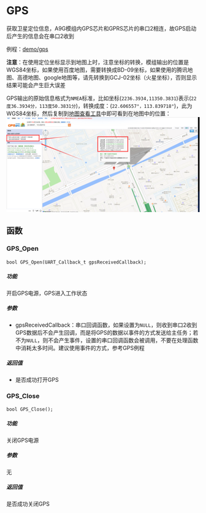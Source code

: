 GPS
===

获取卫星定位信息，A9G模组内GPS芯片和GPRS芯片的串口2相连，故GPS启动后产生的信息会在串口2收到

例程：[demo/gps](https://github.com/Ai-Thinker-Open/GPRS_C_SDK/blob/master/demo/gps/src/demo_gps.c)

**注意**：在使用定位坐标显示到地图上时，注意坐标的转换，模组输出的位置是WGS84坐标，如果使用百度地图，需要转换成BD-09坐标，如果使用的腾讯地图、高德地图、google地图等，请先转换到GCJ-02坐标（火星坐标），否则显示结果可能会产生巨大误差

GPS输出的原始信息格式为`NMEA`标准，比如坐标(`2236.3934,11350.3831`)表示(`22度36.3934分，113度50.3831分`)，转换成度：(`22.606557°，113.839718°`)，此为WGS84坐标，然后复制到[地图查看工具](http://www.gpsspg.com/maps.htm)中即可看到在地图中的位置：
![](/assets/map.png)

## 函数

### GPS_Open

```
bool GPS_Open(UART_Callback_t gpsReceivedCallback);
```

##### 功能

开启GPS电源，GPS进入工作状态

##### 参数

* gpsReceivedCallback：串口回调函数，如果设置为`NULL`，则收到串口2收到GPS数据后不会产生回调，而是将GPS的数据以事件的方式发送给主任务；若不为`NULL`，则不会产生事件，设置的串口回调函数会被调用，不要在处理函数中消耗太多时间。建议使用事件的方式，参考GPS例程

##### 返回值

* 是否成功打开GPS

### GPS_Close

```
bool GPS_Close();
```

##### 功能

关闭GPS电源

##### 参数

无

##### 返回值

是否成功关闭GPS



